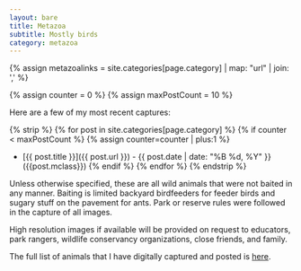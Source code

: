 ```yaml
---
layout: bare
title: Metazoa
subtitle: Mostly birds
category: metazoa
---
```


{% assign metazoalinks = site.categories[page.category] | map: "url" | join: ',' %}

<div class="container" markdown="1">

<div class="row">
  <div class="col-xs-12 bigfont-column"><p></p></div>
</div>

<div class="row">
  <div class="col-xs-4 bigfont-column" id="firstm"></div>
  <script>
    var metazoa_string = "{{metazoalinks }}";
    var metazoa = metazoa_string.split(',');
    var mfirst = metazoa[metazoa.length - 1];
    var elem = document.createElement("a");
    elem.href = mfirst;
    elem.text = "First";
    elem.setAttribute("class", "btn btn-tall btn-primary btn-block bigfont");
    document.getElementById("firstm").appendChild(elem);
  </script>
  <div class="col-xs-4 bigfont-column" id="randm"></div>
  <script>
    var metazoa_string = "{{metazoalinks }}";
    var metazoa = metazoa_string.split(',');
    var mrand = metazoa[Math.floor(Math.random() * metazoa.length)];
    var elem = document.createElement("a");
    elem.href = mrand;
    elem.text = "Random";
    elem.setAttribute("class", "btn btn-tall btn-primary btn-block bigfont");
    document.getElementById("randm").appendChild(elem);
  </script>
  <div class="col-xs-4 bigfont-column" id="latestm"></div>
  <script>
    var metazoa_string = "{{metazoalinks }}";
    var metazoa = metazoa_string.split(',');
    var mlatest = metazoa[0];
    var elem = document.createElement("a");
    elem.href = mlatest;
    elem.text = "Latest";
    elem.setAttribute("class", "btn btn-tall btn-primary btn-block bigfont");
    document.getElementById("latestm").appendChild(elem);
  </script>
</div>

<div class="row">
  <div class="col-xs-12 col-md-12 bigfont-column"><p></p></div>
</div>


<div class="row" markdown="1">
<div class="col-xs-12 col-md-12 blogpost" markdown="1"> 

{% assign counter = 0 %}
{% assign maxPostCount = 10 %}

Here are a few of my most recent captures:

{% strip %}
{% for post in site.categories[page.category] %}
  {% if counter < maxPostCount %}
    {% assign counter=counter | plus:1 %}
* [{{ post.title }}]({{ post.url }}) - {{ post.date | date: "%B %d, %Y" }} ({{post.mclass}})
  {% endif %}
{% endfor %}
{% endstrip %}

Unless otherwise specified, these are all wild animals that were
not baited in any manner. Baiting is limited backyard birdfeeders for
feeder birds and sugary stuff on the pavement for ants. Park or reserve
rules were followed in the capture of all images.

High resolution images if available will be provided on request to educators,
park rangers, wildlife conservancy organizations, close friends, and family.

The full list of animals that I have digitally captured and posted is
[here](/metazoalist.html).


</div></div>

</div>
